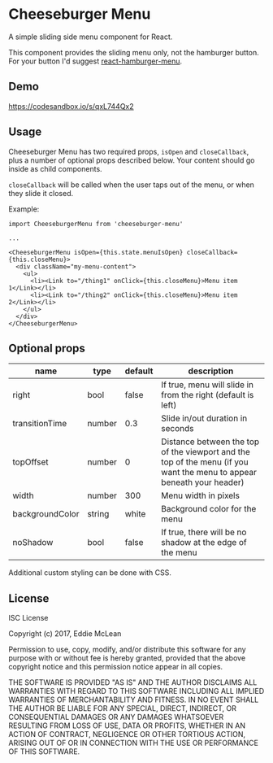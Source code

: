 # Cheeseburger Menu

A simple sliding side menu component for React.

This component provides the sliding menu only, not the hamburger button. For your button I'd suggest [react-hamburger-menu](https://github.com/cameronbourke/react-hamburger-menu).

## Demo

https://codesandbox.io/s/qxL744Qx2

## Usage

Cheeseburger Menu has two required props, `isOpen` and `closeCallback`, plus a number of optional props described below. Your content should go inside as child components.

`closeCallback` will be called when the user taps out of the menu, or when they slide it closed.

Example:

```
import CheeseburgerMenu from 'cheeseburger-menu'

...

<CheeseburgerMenu isOpen={this.state.menuIsOpen} closeCallback={this.closeMenu}>
  <div className="my-menu-content">
    <ul>
      <li><Link to="/thing1" onClick={this.closeMenu}>Menu item 1</Link></li>
      <li><Link to="/thing2" onClick={this.closeMenu}>Menu item 2</Link></li>
    </ul>
  </div>
</CheeseburgerMenu>
```

## Optional props

| name            | type   | default | description |
|-----------------|--------|---------|-------------|
| right           | bool   | false   | If true, menu will slide in from the right (default is left) |
| transitionTime  | number | 0.3     | Slide in/out duration in seconds |
| topOffset       | number | 0       | Distance between the top of the viewport and the top of the menu (if you want the menu to appear beneath your header) |
| width           | number | 300     | Menu width in pixels |
| backgroundColor | string | white   | Background color for the menu |
| noShadow        | bool   | false   | If true, there will be no shadow at the edge of the menu | 

Additional custom styling can be done with CSS.

## License

ISC License

Copyright (c) 2017, Eddie McLean

Permission to use, copy, modify, and/or distribute this software for any
purpose with or without fee is hereby granted, provided that the above
copyright notice and this permission notice appear in all copies.

THE SOFTWARE IS PROVIDED "AS IS" AND THE AUTHOR DISCLAIMS ALL WARRANTIES WITH
REGARD TO THIS SOFTWARE INCLUDING ALL IMPLIED WARRANTIES OF MERCHANTABILITY
AND FITNESS. IN NO EVENT SHALL THE AUTHOR BE LIABLE FOR ANY SPECIAL, DIRECT,
INDIRECT, OR CONSEQUENTIAL DAMAGES OR ANY DAMAGES WHATSOEVER RESULTING FROM
LOSS OF USE, DATA OR PROFITS, WHETHER IN AN ACTION OF CONTRACT, NEGLIGENCE
OR OTHER TORTIOUS ACTION, ARISING OUT OF OR IN CONNECTION WITH THE USE OR
PERFORMANCE OF THIS SOFTWARE.
